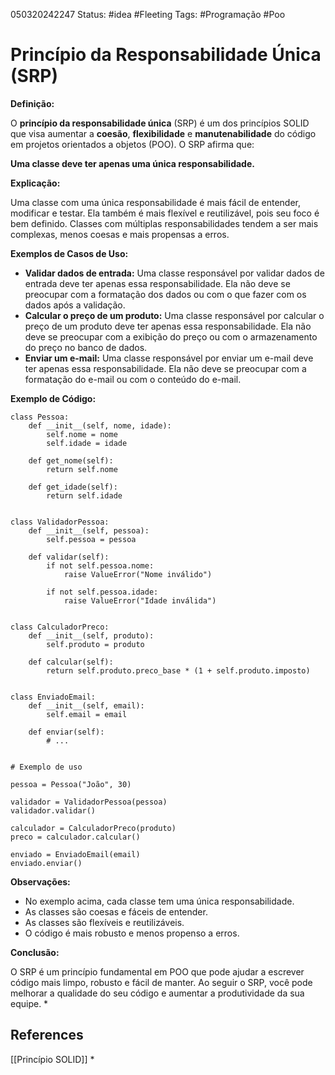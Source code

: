050320242247
Status: #idea  #Fleeting 
Tags: #Programação #Poo
# Princípio da Responsabilidade Única (SRP)
**Definição:**

O **princípio da responsabilidade única** (SRP) é um dos princípios SOLID que visa aumentar a **coesão**, **flexibilidade** e **manutenabilidade** do código em projetos orientados a objetos (POO). O SRP afirma que:

**Uma classe deve ter apenas uma única responsabilidade.**

**Explicação:**

Uma classe com uma única responsabilidade é mais fácil de entender, modificar e testar. Ela também é mais flexível e reutilizável, pois seu foco é bem definido. Classes com múltiplas responsabilidades tendem a ser mais complexas, menos coesas e mais propensas a erros.

**Exemplos de Casos de Uso:**

- **Validar dados de entrada:** Uma classe responsável por validar dados de entrada deve ter apenas essa responsabilidade. Ela não deve se preocupar com a formatação dos dados ou com o que fazer com os dados após a validação.
- **Calcular o preço de um produto:** Uma classe responsável por calcular o preço de um produto deve ter apenas essa responsabilidade. Ela não deve se preocupar com a exibição do preço ou com o armazenamento do preço no banco de dados.
- **Enviar um e-mail:** Uma classe responsável por enviar um e-mail deve ter apenas essa responsabilidade. Ela não deve se preocupar com a formatação do e-mail ou com o conteúdo do e-mail.

**Exemplo de Código:**
```
class Pessoa:
    def __init__(self, nome, idade):
        self.nome = nome
        self.idade = idade

    def get_nome(self):
        return self.nome

    def get_idade(self):
        return self.idade


class ValidadorPessoa:
    def __init__(self, pessoa):
        self.pessoa = pessoa

    def validar(self):
        if not self.pessoa.nome:
            raise ValueError("Nome inválido")

        if not self.pessoa.idade:
            raise ValueError("Idade inválida")


class CalculadorPreco:
    def __init__(self, produto):
        self.produto = produto

    def calcular(self):
        return self.produto.preco_base * (1 + self.produto.imposto)


class EnviadoEmail:
    def __init__(self, email):
        self.email = email

    def enviar(self):
        # ...


# Exemplo de uso

pessoa = Pessoa("João", 30)

validador = ValidadorPessoa(pessoa)
validador.validar()

calculador = CalculadorPreco(produto)
preco = calculador.calcular()

enviado = EnviadoEmail(email)
enviado.enviar()

```
**Observações:**

- No exemplo acima, cada classe tem uma única responsabilidade.
- As classes são coesas e fáceis de entender.
- As classes são flexíveis e reutilizáveis.
- O código é mais robusto e menos propenso a erros.

**Conclusão:**

O SRP é um princípio fundamental em POO que pode ajudar a escrever código mais limpo, robusto e fácil de manter. Ao seguir o SRP, você pode melhorar a qualidade do seu código e aumentar a produtividade da sua equipe.
*
## References
[[Princípio SOLID]]
*

